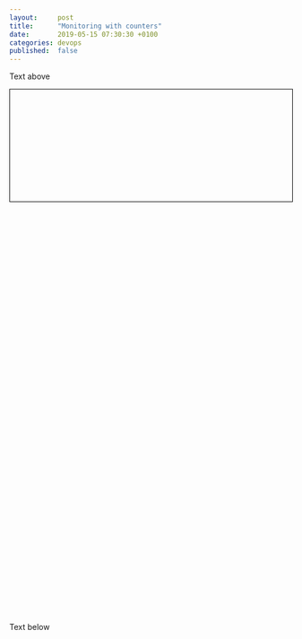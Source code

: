 ```yaml
---
layout:     post
title:      "Monitoring with counters"
date:       2019-05-15 07:30:30 +0100
categories: devops
published:  false
---
```


<script type="text/javascript" src="https://d3js.org/d3.v4.min.js"></script>
<script type="text/javascript" src="https://www.gstatic.com/charts/loader.js"></script>
<style>
div.chart {
  float:left;
  height: 250px;
}

div.full {
  width: 100%;
}

div.half {
  width: 50%;
}
</style>

Text above

<div id="circle" style="border: 1px solid black; display: block; height: 200px; width: 100%;"></div>
<div id="chart1_div" class="chart full"></div>
<div id="chart2_div" class="chart full"></div>
<div id="chart3_div" class="chart full"></div>
   
<script>

// create svg element:
var svg = d3.select("#circle").append("svg").attr("width", 200).attr("height", 200)

// Add the path using this helper function
svg.append('circle')
  .attr('cx', 100)
  .attr('cy', 100)
  .attr('r', 50)
  .attr('stroke', 'black')
  .attr('fill', '#69a3b2');

svg.append('rect')
  .attr('x', 10)
  .attr('y', 120)
  .attr('width', 600)
  .attr('height', 40)
  .attr('stroke', 'black')
  .attr('fill', '#69a3b2');

</script>

<script>
      google.charts.load('current', {'packages':['corechart']});
      google.charts.setOnLoadCallback(drawChart);

      function drawChart() {
        
        // define all the charts you need
          var mycharts = [
            {
              div: 'chart1_div',
              chart: 'queues.length',
              type: 'stacked',
              options: { // these are google chart options
                title: 'Queue lengths',
                vAxis: {minValue: 5}
              }
            },
            {
              div: 'chart2_div',
              chart: 'queues.rates',
              type: 'line',
              options: { // these are google chart options
                title: 'Queue rates',
                curveType: 'function',
                vAxis: {minValue: 5, viewWindow: {min : 0}}
              }
            }
          ];


stages = ["upload", "staged", "plugin", "processed", "complete"];
queues = stages.reduce((obj, x) => { obj[x] = 0; return obj; }, {});
counters = stages.reduce((obj, x) => { obj[x] = 0; return obj; }, {});

function advance(queues, counters) {
  // New arrivals
  input = Math.floor(Math.random() * 2);
  queues["upload"] += input;
  counters["upload"] += input;

  // Items in staging /always/ move to plugin straight away
  queues["plugin"] += queues["staged"];
  counters["plugin"] += queues["staged"];
  queues["staged"] = 0;

  // If we're not staging anything, then stage some things
  if (queues["staged"] + queues["plugin"] + queues["processed"] == 0) {
    queues["staged"] += queues["upload"];
    counters["staged"] += queues["upload"];
    queues["upload"] = 0;
  }

  // If we've finished processing things, then we can output them
  counters["complete"] += queues["processed"]
  queues["processed"] = 0;

  // It takes a certain amount of time to process all items
  if (queues["plugin"] > 0 && Math.random() < 0.5 / queues["plugin"]) {
    queues["processed"] += queues["plugin"];
    counters["processed"] += queues["plugin"];
    queues["plugin"] = 0;
  }
}

function cut(data) {
  if (data.length > 60) data.splice(1, 1);
  return new Date();
}

function fromArray(date, data) {
  let result = Array.concat([date, null, null], data);
  return {"c": result.map(x => {return {"v": x};})};
}

function toArray(data) {
  let result = data["c"].map(x => x["v"]);
  result.splice(0, 3);
  return result;
}

function bump_lengths(data) {
  let date = cut(data);
  data.push(fromArray(date, Object.values(queues).splice(0, stages.length - 1)));
  return data;
}

function bump_counters(data) {
  let date = cut(data);
  data.push(fromArray(date, Object.values(counters)));
}

function bump_rates(data, counters) {
  let date = cut(data);
  let end = counters.length;
  if (end > 2) {
    let array = [counters[end - 2], counters[end - 1]].map(toArray);
    data.push(fromArray(date, Array.from(Array(array[0].length).keys()).map(x => array[1][x] - array[0][x])));
  } else {
    data.push(fromArray(date, stages.map(s => 0)));
  }
}

function labels() {
  return Array.concat([{"label":"time","type":"datetime"},
          {"label":"","type":"string","p":{"role":"annotation"}},
          {"label":"","type":"string","p":{"role":"annotationText"}}],
         stages.map(x => {return {"label": x, "type": "number"};}));
}

function refreshCharts() {
  advance(queues, counters);
  bump_lengths(length_data);
  bump_counters(counters_data);
  bump_rates(rates_data, counters_data);
  mycharts[0].gchart.draw(google.visualization.arrayToDataTable(length_data), mycharts[0].options);
  mycharts[1].gchart.draw(google.visualization.arrayToDataTable(rates_data), mycharts[1].options);
}

length_data = [labels().splice(0, stages.length + 2)];
counters_data = [labels()];
rates_data = [labels()];

        // initialize the google charts
        var len = mycharts.length;
        while(len--) {
          
          switch(mycharts[len].type) {
            case 'stacked':
              mycharts[len].options.isStacked = 'absolute';
              // no break here - render it as area chart
            case 'area':
              mycharts[len].gchart = new google.visualization.AreaChart(document.getElementById(mycharts[len].div));
              break;
            default:
              mycharts[len].gchart = new google.visualization.LineChart(document.getElementById(mycharts[len].div));
              break;
          }
        }
        
        setInterval(function() {
          refreshCharts();
        }, 500);
      }
</script>
Text below
